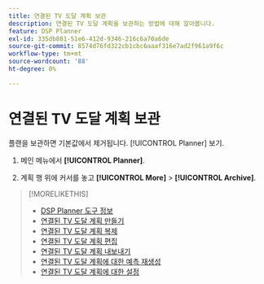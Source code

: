 ```yaml
---
title: 연결된 TV 도달 계획 보관
description: 연결된 TV 도달 계획을 보관하는 방법에 대해 알아봅니다.
feature: DSP Planner
exl-id: 335db881-51e6-412d-9346-216c6a70a6de
source-git-commit: 8574d76fd322cb1cbc6aaaf316e7ad2f961a9f6c
workflow-type: tm+mt
source-wordcount: '88'
ht-degree: 0%

---
```


# 연결된 TV 도달 계획 보관

플랜을 보관하면 기본값에서 제거됩니다. [!UICONTROL Planner] 보기.<!-- You can still view it by including the [!UICONTROL Status] "[!UICONTROL Archived]" in the view filter. -->

1. 메인 메뉴에서 **[!UICONTROL Planner]**.

1. 계획 행 위에 커서를 놓고 **[!UICONTROL More]** > **[!UICONTROL Archive]**.

>[!MORELIKETHIS]
>
>* [DSP Planner 도구 정보](planner-about.md)
>* [연결된 TV 도달 계획 만들기](planner-create.md)
>* [연결된 TV 도달 계획 복제](planner-duplicate.md)
>* [연결된 TV 도달 계획 편집](planner-edit.md)
>* [연결된 TV 도달 계획 내보내기](planner-export.md)
>* [연결된 TV 도달 계획에 대한 예측 재생성](planner-forecast.md)
>* [연결된 TV 도달 계획에 대한 설정](planner-settings.md)
